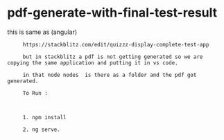 # pdf-generate-with-final-test-result







this is same as 
         (angular)
         
         https://stackblitz.com/edit/quizzz-display-complete-test-app
         
         but in stackblitz a pdf is not getting generated so we are copying the same application and putting it in vs code.
         
         in that node nodes  is there as a folder and the pdf got generated.
         
         To Run :
         

          
         1. npm install
         
         2. ng serve.
